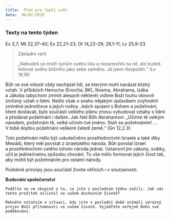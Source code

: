 ```yaml
---
title:  Plán pro lepší svět
date:  06/07/2019
---
```


### Texty na tento týden
Ex 3,7; Mt 22,37–40; Ex 22,21–23; Dt 14,22–29; 26,1–11; Lv 25,9–23

> <p>Základní verš</p>
> „Nebudeš se mstít synům svého lidu a nezanevřeš na ně, ale budeš milovat svého bližního jako sebe samého. Já jsem Hospodin.“ (Lv 19,18)

Bůh ve své milosti vždy nacházel lidi, se kterými mohl navázat blízký vztah. V příbězích Henocha (Enocha; BK), Noema, Abrahama, Izáka a Jákoba (abychom zmínili alespoň některé) vidíme Boží touhu obnovit zničený vztah s lidmi. Nešlo však o snahu nějakým způsobem zvýhodnit zmíněné jednotlivce a jejich rodiny. Jejich spojení s Bohem a požehnání, které dostávali, bylo součástí velkého plánu znovu vybudovat vztahy s lidmi a předávat požehnání i dalším. Jak řekl Bůh Abrahamovi: „Učiním tě velkým národem, požehnám tě, velké učiním tvé jméno. Staň se požehnáním! ... V tobě dojdou požehnání veškeré čeledi země.“ (Gn 12,2.3)

Toto požehnání mělo být uskutečněno prostřednictvím Izraele a také díky Mesiáši, který měl povstat z izraelského národa. Bůh povolal Izrael a prostřednictvím celého tohoto národa jednal. Ustanovil jim zákony, svátky, učil je jedinečnému způsobu chování. To vše mělo formovat jejich život tak, aby mohli být požehnáním pro ostatní národy.

Podobné principy jsou součástí života věřících i v současnosti.

**Budování společenství**

`Podělte se ve skupině o to, co jste v posledním týdnu zažili. Jak vás tento prožitek ovlivnil ve vašem duchovním životě?`

`Řekněte ostatním o situaci, kdy jste v poslední době vnímali výrazný projev Boží přítomnosti ve vašem životě. Vyjádřete veřejně Bohu své poděkování.`